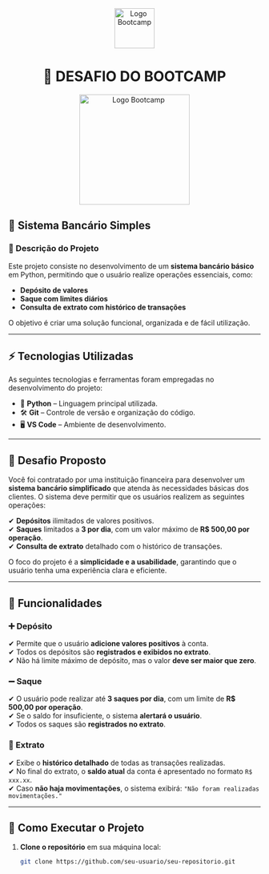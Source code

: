<div align="center">
  <img src="https://hermes.digitalinnovation.one/assets/diome/logo-full.svg" alt="Logo Bootcamp" width="80">
  <h1>🚀 DESAFIO DO BOOTCAMP</h1>
  <img src="https://hermes.dio.me/tracks/f5dba255-da18-427a-a02a-ca11a339c1cd.png" alt="Logo Bootcamp" width="220">
</div>

## 🏦 Sistema Bancário Simples  

### 📝 Descrição do Projeto  
Este projeto consiste no desenvolvimento de um **sistema bancário básico** em Python, permitindo que o usuário realize operações essenciais, como:  

- **Depósito de valores**  
- **Saque com limites diários**  
- **Consulta de extrato com histórico de transações**  

O objetivo é criar uma solução funcional, organizada e de fácil utilização.  

---

## ⚡ Tecnologias Utilizadas  
As seguintes tecnologias e ferramentas foram empregadas no desenvolvimento do projeto:  

- 🐍 **Python** – Linguagem principal utilizada.  
- 🛠️ **Git** – Controle de versão e organização do código.  
- 🖥️ **VS Code** – Ambiente de desenvolvimento.  

---

## 🎯 Desafio Proposto  
Você foi contratado por uma instituição financeira para desenvolver um **sistema bancário simplificado** que atenda às necessidades básicas dos clientes. O sistema deve permitir que os usuários realizem as seguintes operações:  

✔ **Depósitos** ilimitados de valores positivos.  
✔ **Saques** limitados a **3 por dia**, com um valor máximo de **R$ 500,00 por operação**.  
✔ **Consulta de extrato** detalhado com o histórico de transações.  

O foco do projeto é a **simplicidade e a usabilidade**, garantindo que o usuário tenha uma experiência clara e eficiente.  

---

## 🔹 Funcionalidades  

### ➕ Depósito  
✔ Permite que o usuário **adicione valores positivos** à conta.  
✔ Todos os depósitos são **registrados e exibidos no extrato**.  
✔ Não há limite máximo de depósito, mas o valor **deve ser maior que zero**.  

### ➖ Saque  
✔ O usuário pode realizar até **3 saques por dia**, com um limite de **R$ 500,00 por operação**.  
✔ Se o saldo for insuficiente, o sistema **alertará o usuário**.  
✔ Todos os saques são **registrados no extrato**.  

### 📜 Extrato  
✔ Exibe o **histórico detalhado** de todas as transações realizadas.  
✔ No final do extrato, o **saldo atual** da conta é apresentado no formato `R$ xxx.xx`.  
✔ Caso **não haja movimentações**, o sistema exibirá: `"Não foram realizadas movimentações."`  

---

## 🚀 Como Executar o Projeto  

1. **Clone o repositório** em sua máquina local:  

   ```bash
   git clone https://github.com/seu-usuario/seu-repositorio.git
